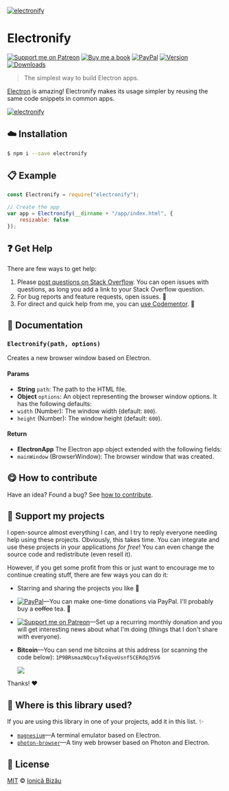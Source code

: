
[![electronify](http://i.imgur.com/q2L4Qna.png)](#)

# Electronify

 [![Support me on Patreon][badge_patreon]][patreon] [![Buy me a book][badge_amazon]][amazon] [![PayPal][badge_paypal_donate]][paypal-donations] [![Version](https://img.shields.io/npm/v/electronify.svg)](https://www.npmjs.com/package/electronify) [![Downloads](https://img.shields.io/npm/dt/electronify.svg)](https://www.npmjs.com/package/electronify)

> The simplest way to build Electron apps.

[Electron](https://github.com/atom/electron) is amazing! Electronify makes its usage simpler by reusing the same code snippets in common apps.

[![electronify](http://i.imgur.com/o5sBv1w.png)](#)

## :cloud: Installation

```sh
$ npm i --save electronify
```


## :clipboard: Example



```js
const Electronify = require("electronify");

// Create the app
var app = Electronify(__dirname + "/app/index.html", {
    resizable: false
});
```

## :question: Get Help

There are few ways to get help:

 1. Please [post questions on Stack Overflow](https://stackoverflow.com/questions/ask). You can open issues with questions, as long you add a link to your Stack Overflow question.
 2. For bug reports and feature requests, open issues. :bug:
 3. For direct and quick help from me, you can [use Codementor](https://www.codementor.io/johnnyb). :rocket:


## :memo: Documentation


### `Electronify(path, options)`
Creates a new browser window based on Electron.

#### Params
- **String** `path`: The path to the HTML file.
- **Object** `options`: An object representing the browser window options. It has the following defaults:
 - `width` (Number): The window width (default: `800`).
 - `height` (Number): The window height (default: `600`).

#### Return
- **ElectronApp** The Electron app object extended with the following fields:
 - `mainWindow` (BrowserWindow): The browser window that was created.



## :yum: How to contribute
Have an idea? Found a bug? See [how to contribute][contributing].


## :sparkling_heart: Support my projects

I open-source almost everything I can, and I try to reply everyone needing help using these projects. Obviously,
this takes time. You can integrate and use these projects in your applications *for free*! You can even change the source code and redistribute (even resell it).

However, if you get some profit from this or just want to encourage me to continue creating stuff, there are few ways you can do it:

 - Starring and sharing the projects you like :rocket:
 - [![PayPal][badge_paypal]][paypal-donations]—You can make one-time donations via PayPal. I'll probably buy a ~~coffee~~ tea. :tea:
 - [![Support me on Patreon][badge_patreon]][patreon]—Set up a recurring monthly donation and you will get interesting news about what I'm doing (things that I don't share with everyone).
 - **Bitcoin**—You can send me bitcoins at this address (or scanning the code below): `1P9BRsmazNQcuyTxEqveUsnf5CERdq35V6`

    ![](https://i.imgur.com/z6OQI95.png)

Thanks! :heart:


## :dizzy: Where is this library used?
If you are using this library in one of your projects, add it in this list. :sparkles:


 - [`magnesium`](https://github.com/IonicaBizau/magnesium#readme)—A terminal emulator based on Electron.
 - [`photon-browser`](https://github.com/IonicaBizau/photon-browser#readme)—A tiny web browser based on Photon and Electron.

## :scroll: License

[MIT][license] © [Ionică Bizău][website]

[badge_patreon]: http://ionicabizau.github.io/badges/patreon.svg
[badge_amazon]: http://ionicabizau.github.io/badges/amazon.svg
[badge_paypal]: http://ionicabizau.github.io/badges/paypal.svg
[badge_paypal_donate]: http://ionicabizau.github.io/badges/paypal_donate.svg
[patreon]: https://www.patreon.com/ionicabizau
[amazon]: http://amzn.eu/hRo9sIZ
[paypal-donations]: https://www.paypal.com/cgi-bin/webscr?cmd=_s-xclick&hosted_button_id=RVXDDLKKLQRJW
[donate-now]: http://i.imgur.com/6cMbHOC.png

[license]: http://showalicense.com/?fullname=Ionic%C4%83%20Biz%C4%83u%20%3Cbizauionica%40gmail.com%3E%20(https%3A%2F%2Fionicabizau.net)&year=2015#license-mit
[website]: https://ionicabizau.net
[contributing]: /CONTRIBUTING.md
[docs]: /DOCUMENTATION.md
